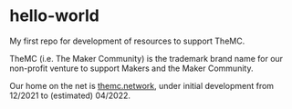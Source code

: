 # hello-world
My first repo for development of resources to support TheMC.

TheMC (i.e. The Maker Community) is the trademark brand name for our non-profit venture to support Makers and the Maker Community.

Our home on the net is <a href="https://themc.network" target="_blank" rel="noopener noreferrer">themc.network</a>, under initial development from 12/2021 to (estimated) 04/2022. 
